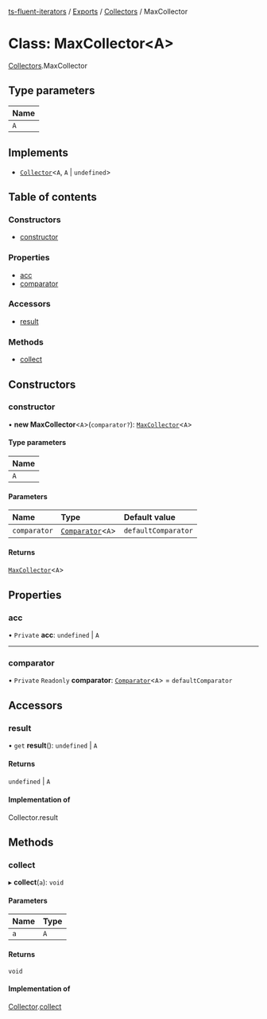 [ts-fluent-iterators](../README.md) / [Exports](../modules.md) / [Collectors](../modules/Collectors.md) / MaxCollector

# Class: MaxCollector\<A\>

[Collectors](../modules/Collectors.md).MaxCollector

## Type parameters

| Name |
| :------ |
| `A` |

## Implements

- [`Collector`](../interfaces/Collectors.Collector.md)\<`A`, `A` \| `undefined`\>

## Table of contents

### Constructors

- [constructor](Collectors.MaxCollector.md#constructor)

### Properties

- [acc](Collectors.MaxCollector.md#acc)
- [comparator](Collectors.MaxCollector.md#comparator)

### Accessors

- [result](Collectors.MaxCollector.md#result)

### Methods

- [collect](Collectors.MaxCollector.md#collect)

## Constructors

### constructor

• **new MaxCollector**\<`A`\>(`comparator?`): [`MaxCollector`](Collectors.MaxCollector.md)\<`A`\>

#### Type parameters

| Name |
| :------ |
| `A` |

#### Parameters

| Name | Type | Default value |
| :------ | :------ | :------ |
| `comparator` | [`Comparator`](../modules.md#comparator)\<`A`\> | `defaultComparator` |

#### Returns

[`MaxCollector`](Collectors.MaxCollector.md)\<`A`\>

## Properties

### acc

• `Private` **acc**: `undefined` \| `A`

___

### comparator

• `Private` `Readonly` **comparator**: [`Comparator`](../modules.md#comparator)\<`A`\> = `defaultComparator`

## Accessors

### result

• `get` **result**(): `undefined` \| `A`

#### Returns

`undefined` \| `A`

#### Implementation of

Collector.result

## Methods

### collect

▸ **collect**(`a`): `void`

#### Parameters

| Name | Type |
| :------ | :------ |
| `a` | `A` |

#### Returns

`void`

#### Implementation of

[Collector](../interfaces/Collectors.Collector.md).[collect](../interfaces/Collectors.Collector.md#collect)
